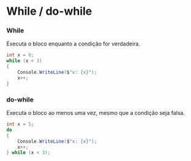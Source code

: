 # While / do-while



### While

Executa o bloco enquanto a condição for verdadeira.

```csharp
int x = 0;
while (x < 3)
{
    Console.WriteLine($"x: {x}");
    x++;
}

```





### do-while

Executa o bloco ao menos uma vez, mesmo que a condição seja falsa.

```csharp
int x = 5;
do
{
    Console.WriteLine($"x: {x}");
    x++;
} while (x < 3);
```
